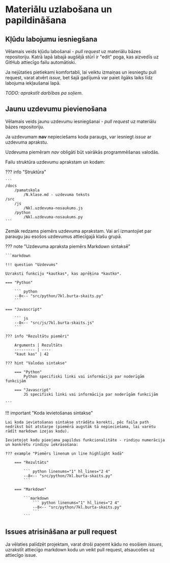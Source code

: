 # Materiālu uzlabošana un papildināšana

## Kļūdu labojumu iesniegšana

Vēlamais veids kļūdu labošanai - *pull request* uz materiālu bāzes repositoriju. Katrā lapā labajā augšējā stūrī ir "edit" poga, kas aizvedīs uz GitHub attiecīgo failu automātiski.

Ja nejūtaties pietiekami komfortabli, lai veiktu izmaiņas un iesniegtu pull request, varat atvērt *issue*, bet šajā gadījumā var paiet ilgāks laiks līdz labojuma iekļaušanai lapā.

*TODO: aprakstīt darbības pa soļiem.*

## Jaunu uzdevumu pievienošana

Vēlamais veids jaunu uzdevumu iesniegšanai - *pull request* uz materiālu bāzes repositoriju.

Ja uzdevumam **nav** nepieciešams koda paraugs, var iesniegt *issue* ar uzdevuma aprakstu.

Uzdevuma piemēram *nav* obligāti būt vairākās programmēšanas valodās.

Failu struktūra uzdevumu aprakstam un kodam:

??? info "Struktūra"

    ```
    /docs
        /pamatskola
            /N.klase.md - uzdevuma teksts
    /src
        /js
            /Nkl.uzdevuma-nosaukums.js
        /python
            /Nkl.uzdevuma-nosaukums.py
    ```

Zemāk redzams piemērs uzdevuma aprakstam. Vai arī izmantojiet par paraugu jau esošos uzdevumus attiecīgajā klašu grupā.

??? note "Uzdevuma apraksta piemērs Markdown sintaksē"

    ```markdown

    !!! question "Uzdevums"

    Uzraksti funkciju *kautkas*, kas aprēķina *kautko*.

    === "Python"

        ``` python
        --8<-- "src/python/7kl.burta-skaits.py" 
        ```

    === "Javascript"

        ``` js
        --8<-- "src/js/7kl.burta-skaits.js" 
        ```

    ??? info "Rezultātu piemēri"

        Arguments | Rezultāts
        --------- | ----
        "kaut kas" | 42

    ??? hint "Valodas sintakse"

        === "Python"
            Python specifiski linki vai informācija par noderīgām funkcijām

        === "Javascript"
            JS specifiski linki vai informācija par noderīgām funkcijām
    
    ```

!!! important "Koda ievietošanas sintakse"

    Lai koda ievietošanas sintakse strādātu korekti, pēc faila path nedrīkst būt atstarpe (piemērā augstāk tā nepieciešama, lai varētu rādīt markdown izejas kodu).

    Ievietojot kodu pieejama papildus funkcionalitāte - rindiņu numerācija un konkrētu rindiņu iekrāsošana:

    ??? example "Piemērs linenum un line highlight kodā"

        === "Rezultāts"

            ``` python linenums="1" hl_lines="2 4"
            --8<-- "src/python/7kl.burta-skaits.py"
            ```

        === "Markdown"

            ```markdown
                ``` python linenums="1" hl_lines="2 4"
                --8<-- "src/python/7kl.burta-skaits.py"
                ```
            ```

## Issues atrisināšana ar pull request

Ja vēlaties palīdzēt projektam, varat droši paņemt kādu no esošiem *issues*, uzrakstīt attiecīgo markdown kodu un veikt pull request, atsaucoties uz attiecīgo issue.
